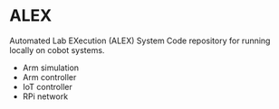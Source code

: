 # ALEX
Automated Lab EXecution (ALEX) System
Code repository for running locally on cobot systems.
- Arm simulation
- Arm controller
- IoT controller
- RPi network
